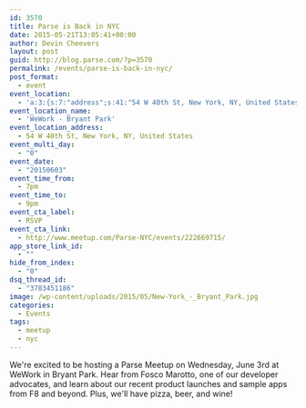 ```yaml
---
id: 3570
title: Parse is Back in NYC
date: 2015-05-21T13:05:41+00:00
author: Devin Cheevers
layout: post
guid: http://blog.parse.com/?p=3570
permalink: /events/parse-is-back-in-nyc/
post_format:
  - event
event_location:
  - 'a:3:{s:7:"address";s:41:"54 W 40th St, New York, NY, United States";s:3:"lat";s:9:"40.752966";s:3:"lng";s:18:"-73.98423400000001";}'
event_location_name:
  - 'WeWork - Bryant Park'
event_location_address:
  - 54 W 40th St, New York, NY, United States
event_multi_day:
  - "0"
event_date:
  - "20150603"
event_time_from:
  - 7pm
event_time_to:
  - 9pm
event_cta_label:
  - RSVP
event_cta_link:
  - http://www.meetup.com/Parse-NYC/events/222669715/
app_store_link_id:
  - ""
hide_from_index:
  - "0"
dsq_thread_id:
  - "3783451186"
image: /wp-content/uploads/2015/05/New-York_-_Bryant_Park.jpg
categories:
  - Events
tags:
  - meetup
  - nyc
---
```

We're excited to be hosting a Parse Meetup on Wednesday, June 3rd at WeWork in Bryant Park. Hear from Fosco Marotto, one of our developer advocates, and learn about our recent product launches and sample apps from F8 and beyond. Plus, we'll have pizza, beer, and wine!
